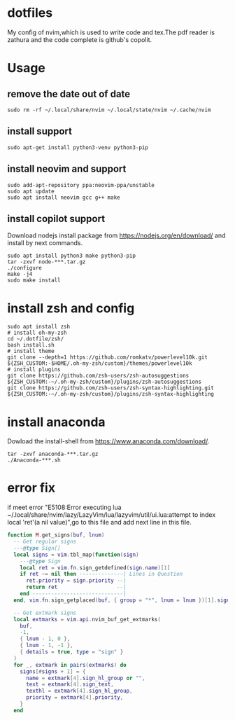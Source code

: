 # dotfiles

My config of nvim,which is used to write code and tex.The pdf reader is zathura and the code complete is github's copolit.

# Usage

## remove the date out of date
```shell
sudo rm -rf ~/.local/share/nvim ~/.local/state/nvim ~/.cache/nvim
```
## install support
```shell
sudo apt-get install python3-venv python3-pip
```

## install neovim and support
```shell
sudo add-apt-repository ppa:neovim-ppa/unstable
sudo apt update
sudo apt install neovim gcc g++ make
```

## install copilot support
Download nodejs install package from https://nodejs.org/en/download/ and install by next commands.

```shell
sudo apt install python3 make python3-pip 
tar -zxvf node-***.tar.gz
./configure
make -j4
sudo make install
```

# install zsh and config
```shell
sudo apt install zsh
# install oh-my-zsh
cd ~/.dotfile/zsh/
bash install.sh
# install theme
git clone --depth=1 https://github.com/romkatv/powerlevel10k.git ${ZSH_CUSTOM:-$HOME/.oh-my-zsh/custom}/themes/powerlevel10k
# install plugins
git clone https://github.com/zsh-users/zsh-autosuggestions ${ZSH_CUSTOM:-~/.oh-my-zsh/custom}/plugins/zsh-autosuggestions
git clone https://github.com/zsh-users/zsh-syntax-highlighting.git ${ZSH_CUSTOM:-~/.oh-my-zsh/custom}/plugins/zsh-syntax-highlighting
```

# install anaconda
Dowload the install-shell from https://www.anaconda.com/download/.

```shell
tar -zxvf anaconda-***.tar.gz
./Anaconda-***.sh
```

# error fix

if meet error "E5108:Error executing lua ~/.local/share/nvim/lazy/LazyVim/lua/lazyvim/util/ui.lua:attempt to index local 'ret'(a nil value)",go to this file and add next line in this file.

```lua
function M.get_signs(buf, lnum)
  -- Get regular signs
  ---@type Sign[]
  local signs = vim.tbl_map(function(sign)
    ---@type Sign
    local ret = vim.fn.sign_getdefined(sign.name)[1]
    if ret ~= nil then --------------| Lines in Question
      ret.priority = sign.priority --|
      return ret                   --|
    end -----------------------------|
  end, vim.fn.sign_getplaced(buf, { group = "*", lnum = lnum })[1].signs)

  -- Get extmark signs
  local extmarks = vim.api.nvim_buf_get_extmarks(
    buf,
    -1,
    { lnum - 1, 0 },
    { lnum - 1, -1 },
    { details = true, type = "sign" }
  )
  for _, extmark in pairs(extmarks) do
    signs[#signs + 1] = {
      name = extmark[4].sign_hl_group or "",
      text = extmark[4].sign_text,
      texthl = extmark[4].sign_hl_group,
      priority = extmark[4].priority,
    }
  end
```
